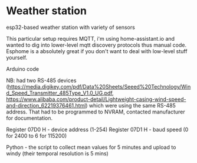 # Weather station
esp32-based weather station with variety of sensors

This particular setup requires MQTT, i'm using home-assistant.io and wanted to dig into lower-level mqtt discovery protocols thus manual code. Esphome is a absolutely great if you don't want to deal with low-level stuff yourself.

Arduino code

NB: had two RS-485 devices (https://media.digikey.com/pdf/Data%20Sheets/Seeed%20Technology/Wind_Speed_Transmitter_485Type_V1.0_UG.pdf, https://www.alibaba.com/product-detail/Lightweight-casing-wind-speed-and-direction_62219376461.html) which were using the same RS-485 address. That had to be programmed to NVRAM, contacted manufacturer for documentation.

Register 07D0 H - device address (1-254)
Register 07D1 H - baud speed (0 for 2400 to 6 for 115200)

Python - the script to collect mean values for 5 minutes and upload to windy (their temporal resolution is 5 mins)

